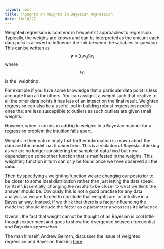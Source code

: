 ```yaml
---
layout: post
title: Thoughts on Weights in Bayesian Regression 
date: 16/10/27
---
```


Weighted regression is common in frequentist approaches to regression. Typically, the weights are known and can be interpreted as the amount each data point is allowed to influence the link between the variables in question. This can be written as
$$\mathbf{y} = \sum _i w_i \beta _i x_i$$ 
where $$w_i$$ is the 'weighting'. 

For example if you have some knowledge that a particular data point is less accurate than all the others. You can assign it a weight such that relative to all the other data points it has less of an impact on the final result. Weighted regression can also be a useful tool in building robust regression models - ones that are less susceptible to outliers as such outliers are given small weights.  

However, when it comes to adding in weights in a Bayesian manner for a regression problem the intuition falls apart. 

Weights in their nature imply that further information is known about the data and the model that it came from. This is a violation of Bayesian thinking as we are no longer considering the sample of data fixed but now dependent on some other function that is manifested in the weights. This weighting function in turn can only be found once we have observed all the data. 

Then by specifying a weighting function we are changing our posterior to be closer to some ideal distribution rather than just letting the data speak for itself. Essentially, changing the results to be closer to what we think the answer should be. Obviously this is not a good practise for any data analysis so we are forced to conclude that weights are not intuitive in a Bayesian way. Instead, if we think that there is a factor influencing the model we should include the factor as a parameter and assess its influence.  

Overall, the fact that weight cannot be thought of as Bayesian is cool little thought experiment and goes to show the divergence between frequentist and Bayesian approaches. 

The man himself, Andrew Gelman, discusses the issue of weighted regression and Bayesian thinking [here](https://groups.google.com/forum/#!msg/stan-dev/5pJdH72hoM8/GLW_mTeaObAJ). 
 
